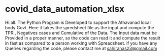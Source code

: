 # covid_data_automation_xlsx 
Hi all. The Python Program is Developed to support the Athavanad local body Govt.
Here it takes the spredsheet file as the input and compute the TPR , Negatives cases and Cumulative of the Data. 
The Input data must be Provided in a proper manner, so the code can read it and compute the result in fast as compared to a person working with Spreadsheet.
if you have any Queries regarding the code, please contact me at sahiranas23@gmail.com

